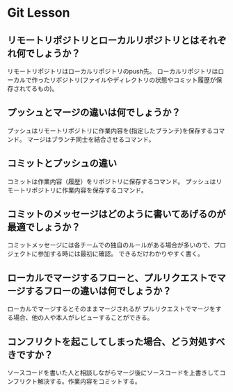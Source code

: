 # Git Lesson

## リモートリポジトリとローカルリポジトリとはそれぞれ何でしょうか？
リモートリポジトリはローカルリポジトリのpush先。
ローカルリポジトリはローカルで作ったリポジトリ(ファイルやディレクトリの状態やコミット履歴が保存されてるもの)。


## プッシュとマージの違いは何でしょうか？
プッシュはリモートリポジトリに作業内容を(指定したブランチ)を保存するコマンド。
マージはブランチ同士を結合させるコマンド。


## コミットとプッシュの違い
コミットは作業内容（履歴）をリポジトリに保存するコマンド。
プッシュはリモートリポジトリに作業内容を保存するコマンド。


## コミットのメッセージはどのように書いてあげるのが最適でしょうか？
コミットメッセージには各チームでの独自のルールがある場合が多いので、プロジェクトに参加する時には最初に確認。
できるだけわかりやすく書く。


## ローカルでマージするフローと、プルリクエストでマージするフローの違いは何でしょうか？
ローカルでマージするとそのままマージされるが
プルリクエストでマージをする場合、他の人や本人がレビューすることができる。


## コンフリクトを起こしてしまった場合、どう対処すべきですか？
ソースコードを書いた人と相談しながらマージ後にソースコードを上書きしてコンフリクト解決する。作業内容をコミットする。


